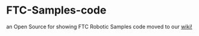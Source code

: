 # FTC-Samples-code
an Open Source for showing FTC Robotic Samples code
moved to our [wiki!](https://github.com/Aldhanekaa/FTC-Samples-code/wiki)
